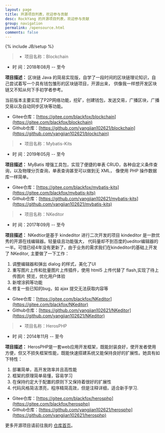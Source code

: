 ```yaml
---
layout: page
title: 开源项目列表，欢迎参与贡献
desc: RockYang 的开源项目列表，欢迎参与贡献
group: navigation
permalink: /opensource.html
comments: false
---
```

{% include JB/setup %}


> * 项目名称：Blockchain
* 时    间：2018年08月 -- 至今

**项目描述：**
区块链 Java 的简易实现版，自学了一段时间的区块链理论知识，自己尝试着写一个具有钱包雏形的区块链项目，开源出来， 供像我一样想开发区块链又不知从何下手初学者参考。

当前版本主要实现了P2P网络功能，挖矿，创建钱包，发送交易，广播区块，广播交易以及自动同步区块等功能。

* Gitee仓库：[https://gitee.com/blackfox/blockchain](https://gitee.com/blackfox/blockchain)
* Github仓库：[https://github.com/yangjian102621/blockchain](https://github.com/yangjian102621/blockchain)

> * 项目名称：Mybatis-Kits
* 时    间：2019年05月 -- 至今

**项目描述：**
MyBatis 增强工具包，实现了便捷的单表 CRUD，各种自定义条件查询，以及物理分页查询，单表查询甚至可以做到无 XML，
像使用 PHP 操作数据库一样简单。

* Gitee仓库：[https://gitee.com/blackfox/mybatis-kits](https://gitee.com/blackfox/mybatis-kits)
* Github仓库：[https://github.com/yangjian102621/mybatis-kits](https://github.com/yangjian102621/mybatis-kits)

> * 项目名称：NKeditor
* 时    间：2017年09月 -- 至今

**项目描述：**
NKedtior是基于 kindeditor 进行二次开发的项目 kindeditor 是一款优秀的开源在线编辑器。轻量级且功能强大，
代码量却不到百度的ueditor编辑器的一半。可惜已经4年没有更新了，由于业务的需求我们在kindeditor的基础上开发了 NKeditor, 主要做了一下工作：

1. 调整编辑器和弹出 dialog 的样式，美化了UI
2. 重写图片上传和批量图片上传插件，使用 html5 上传代替了 flash,实现了待上传图片    预览，优化用户体验
3. 新增涂鸦等功能
4. 修复一些已知的bug，如 ajax 提交无法获取内容等

* Gitee仓库：[https://gitee.com/blackfox/NKeditor](https://gitee.com/blackfox/NKeditor)
* Github仓库：[https://github.com/yangjian102621/NKeditor](https://github.com/yangjian102621/NKeditor)

> * 项目名称：HerosPHP
* 时    间：2014年11月 -- 至今

**项目描述：**
HerosPHP是一套web应用开发框架，既能封装良好，使开发者使用方便，但又不损失框架性能，既能快速搭建系统又能保持良好的扩展性。她具有如下特性：

1. 部署简单，高开发效率并且高性能
2. 框架的原理简单易懂，容易学习
3. 在保持约定大于配置的原则下又保持着很好的扩展性
4. 代码风格简洁漂亮，程序精简高效，但是注释详细，适合新手学习.

* Gitee仓库：[https://gitee.com/blackfox/herosphp](https://gitee.com/blackfox/herosphp)
* Github仓库：[https://github.com/yangjian102621/herosphp](https://github.com/yangjian102621/herosphp)

更多开源项目请前往我的 [仓库首页](https://gitee.com/blackfox)。



